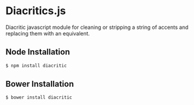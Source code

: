Diacritics.js
=============

Diacritic javascript module for cleaning or stripping a string of accents and replacing them with an equivalent.


## Node Installation

```bash
$ npm install diacritic
```

## Bower Installation

```bash
$ bower install diacritic
```
